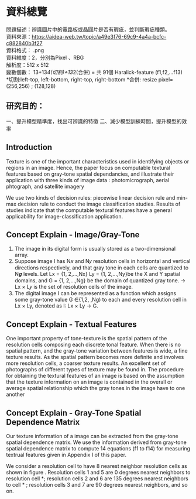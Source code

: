 # 資料總覽
問題描述：辨識圖片中的電路板或晶圓片是否有瑕疵，並判斷瑕疵種類。<br/>
資料來源：https://aidea-web.tw/topic/a49e3f76-69c9-4a4a-bcfc-c882840b3f27 <br/>
資料格式： .png <br/>
資料維度：2，分別為Pixel 、RBG <br/>
解析度：512 x 512 <br/>
變數個數： 13+13*4(切割)+13*2(合併) = 共 91個 Haralick-feature (f1,f2,...f13) <br/>
*切割:left-top, left-bottom, right-top, right-bottom
*合併: resize pixel= (256,256) ; (128,128)
## 研究目的：
一、提升模型精準度，找出可辨識的特徵
二、減少模型訓練時間，提升模型的效率

## Introduction
Texture is one of the important characteristics used in identifying objects or regions in an
image. Hence, the paper focus on computable textural features based on gray-tone spatial
dependancies, and illustrate their application with three kinds of image data :
photomicrograph, aerial phtograph, and satellite imagery

We use two kinds of decision rules: piecewise linear decision rule and min-max decision
rule to conduct the image classification studies. Results of studies indicate that the
computable textural features have a general applicability for image-classification
application.

## Concept Explain - Image/Gray-Tone
1. The image in its digital form is usually stored as a two-dimensional array.
2. Suppose image I has N𝘹 and N𝑦 resolution cells in horizontal and vertical directions
respectively, and that gray tone in each cells are quantized to N𝒈 levels.
Let Lx = {1, 2,…,Nx} Ly = {1, 2,...,Ny}be the X and Y spatial domains, and G = {1,
2,…,Ng} be the domain of quantized gray tone.
→ Lx × L𝑦 is the set of resolution cells of the image.
3. The digital image I can be represented as a function which assigns some gray-tone
value G ∈{1,2, ,Ng) to each and every resolution cell in Lx × Ly,
denoted as I: Lx × Ly → G.

## Concept Explain - Textual Features
One important property of tone-texture is the spatial pattern of the resolution cells
composing each discrete tonal feature. When there is no spatial pattern, and the gray-tone
variation between features is wide, a fine texture results. As the spatial pattern becomes
more definite and involves more resolution cells, a coarser texture results. An excellent set
of photographs of different types of texture may be found in.
The procedure for obtaining the textural features of an image is based on the assumption
that the texture information on an image is contained in the overall or average spatial
relationship which the gray tones in the image have to one another

## Concept Explain - Gray-Tone Spatial Dependence Matrix
Our texture information of a image can be extracted from the gray-tone spatial dependence
matrix. We use the information derived from gray-tone spatial dependence matrix to
compute 14 equations (f1 to f14) for measuring textrual features given in Appendix I of this
paper.

We consider a resolution cell to have 8 nearest neighbor
resolution cells as shown in figure . Resolution cells 1 and
5 are 0 degrees nearest neighbors to resolution cell *;
resolution cells 2 and 6 are 135 degrees nearest neighbors
to cell * ; resolution cells 3 and 7 are 90 degrees nearest
neighbors, and so on.
